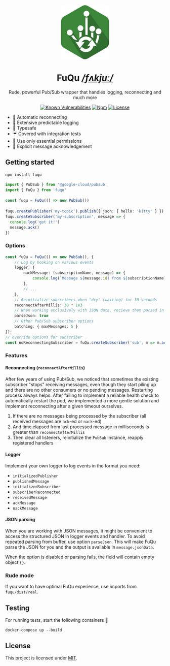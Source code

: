 <div align="center">


<img src="./resources/logo.png" height="170"/>

# FuQu _[/fʌkjuː/](https://en.wikipedia.org/wiki/Help:IPA/English)_

Rude, powerful Pub/Sub wrapper that handles logging, reconnecting and much more

[![Known Vulnerabilities](https://img.shields.io/snyk/vulnerabilities/github/AckeeCZ/fuqu.svg?style=flat-square)](https://snyk.io/test/github/AckeeCZ/fuqu)
[![Npm](https://img.shields.io/npm/v/fuqu.svg?style=flat-square)](https://www.npmjs.com/package/fuqu)
[![License](https://img.shields.io/github/license/AckeeCZ/fuqu.svg?style=flat-square)](https://github.com/AckeeCZ/fuqu/blob/master/LICENSE)


</div>

- 💓 Automatic reconnecting
- 📨 Extensive predictable logging
- 💙 Typesafe
- ☔ Covered with integration tests
- 🔑 Use only essential permissions
- 🚦 Explicit message acknowledgement

## Getting started

```bash
npm install fuqu
```

```typescript
import { PubSub } from '@google-cloud/pubsub'
import { FuQu } from 'fuqu'

const fuqu = FuQu(() => new PubSub())

fuqu.createPublisher('my-topic').publish({ json: { hello: 'kitty' } })
fuqu.createSubscriber('my-subscription', message => {
  console.log('got it!')
  message.ack()
})
```

### Options
```typescript
const fuQu = FuQu(() => new PubSub(), {
    // Log by hooking on various events
    logger: {
        nackMessage: (subscriptionName, message) => {
            console.log(`Message ${message.id} from ${subscriptionName} NACKed`)
        },
        // ...
    },
    // Reinitialize subscribers when "dry" (waiting) for 30 seconds
    reconnectAfterMillis: 30 * 1e3
    // When working exclusively with JSON data, recieve them parsed in logger events and handlers
    parseJson: true
    // Other Pub/Sub subscriber options
    batching: { maxMessages: 5 }
});
// override options for subscriber
const noReconnectingSubscriber = fuQu.createSubscriber('sub', m => m.ack(), { reconnectAfterMillis: 0 })
```

### Features
#### Reconnecting (`reconnectAfterMillis`)
After few years of using Pub/Sub, we noticed that sometimes the existing subscriber "stops" receiving messages, even though they start piling up and there are no other consumers or no pending messages. Restarting process always helps. After failing to implement a reliable health check to automatically restart the pod, we implemented a more gentle solution and implement reconnecting after a given timeout ourselves.

1. If there are no messages being processed by the subscriber (all received messages are `ack`-ed or `nack`-ed)
2. And time elapsed from last processed message in milliseconds is greater than `reconnectAfterMillis`
3. Then clear all listeners, reinitialize the `PubSub` instance, reapply registered handlers

#### Logger
Implement your own logger to log events in the format you need:

- `initializedPublisher`
- `publishedMessage`
- `initializedSubscriber`
- `subscriberReconnected`
- `receivedMessage`
- `ackMessage`
- `nackMessage`

#### JSON parsing
When you are working with JSON messages, it might be convenient to access the structured JSON in logger events and handler. To avoid repeated parsing from buffer, use option `parseJson`. This will make FuQu parse the JSON for you and the output is available in `message.jsonData`.

When the option is disabled or parsing fails, the field will contain empty object `{}`.
### Rude mode
If you want to have optimal FuQu experience, use imports from `fuqu/dist/real`.

## Testing

For running tests, start the following containers 🐳

```
docker-compose up --build
```

## License

This project is licensed under [MIT](./LICENSE).
